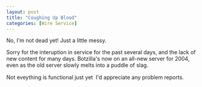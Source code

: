 ```yaml
---
layout: post
title: "Coughing Up Blood"
categories: [Wire Service]
---
```

No, I'm not dead yet! Just a little messy.

Sorry for the interuption in service for the past several days, and the lack of new content for many days. Botzilla's now on an all-new server for 2004, even as the old server slowly melts into a puddle of slag.

Not eveything is functional just yet &#151; I'd appreciate any problem reports.


